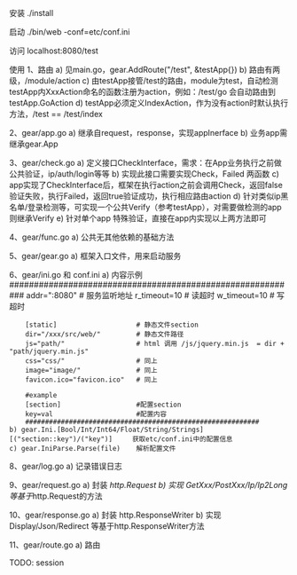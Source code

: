 安装
    ./install

启动
    ./bin/web -conf=etc/conf.ini

访问
    localhost:8080/test

使用
1、路由
    a) 见main.go，gear.AddRoute("/test", &testApp{})
    b) 路由有两级，/module/action
    c) 由testApp接管/test的路由，module为test，自动检测testApp内XxxAction命名的函数注册为action，例如：/test/go 会自动路由到testApp.GoAction
    d) testApp必须定义IndexAction，作为没有action时默认执行方法，/test == /test/index

2、gear/app.go
    a) 继承自request，response，实现appInerface
    b) 业务app需继承gear.App

3、gear/check.go
    a) 定义接口CheckInterface，需求：在App业务执行之前做公共验证，ip/auth/login等等
    b) 实现此接口需要实现Check，Failed 两函数
    c) app实现了CheckInterface后，框架在执行action之前会调用Check，返回false验证失败，执行Failed，返回true验证成功，执行相应路由action
    d) 针对类似ip黑名单/登录检测等，可实现一个公共Verify（参考testApp），对需要做检测的app则继承Verify
    e) 针对单个app 特殊验证，直接在app内实现以上两方法即可

4、gear/func.go
    a) 公共无其他依赖的基础方法

5、gear/gear.go
    a) 框架入口文件，用来启动服务

6、gear/ini.go 和 conf.ini
    a) 内容示例
        ###########################################################
        addr=":8080"                # 服务监听地址
        r_timeout=10                # 读超时
        w_timeout=10                # 写超时

        [static]                    # 静态文件section
        dir="/xxx/src/web/"         # 静态文件路径
        js="path/"                  # html 调用 /js/jquery.min.js  = dir + "path/jquery.min.js"
        css="css/"                  # 同上
        image="image/"              # 同上
        favicon.ico="favicon.ico"   # 同上
        
        #example
        [section]                   #配置section
        key=val                     #配置内容
        ###########################################################
    b) gear.Ini.[Bool/Int/Int64/Float/String/Strings][("section::key")/("key")]     获取etc/conf.ini中的配置信息
    c) gear.IniParse.Parse(file)    解析配置文件


8、gear/log.go
    a) 记录错误日志

9、gear/request.go
    a) 封装 *http.Request
    b) 实现 GetXxx/PostXxx/Ip/Ip2Long 等基于*http.Request的方法

10、gear/response.go
    a) 封装 http.ResponseWriter
    b) 实现 Display/Json/Redirect 等基于http.ResponseWriter方法

11、gear/route.go
    a) 路由

TODO:
session
